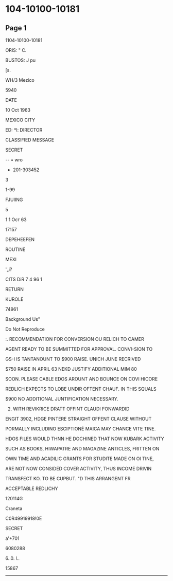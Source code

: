# 104-10100-10181

## Page 1

1104-10100-10181

ORIS: " C.

BUSTOS: J pu

[s.

WH/3 Mezico

5940

DATE

10 Oct 1963

MEXICO CITY

ED: *l: DIRECTOR

CLASSIFIED MESSAGE

SECRET

-- • wro

- 201-303452

3

1-99

FJUIING

5

1 1 Ост 63

17157

DEPEHEEFEN

ROUTINE

MEXI

'„i?

CITS DiR 7 4 96 1

RETURN

KUROLE

74961

Background Us"

Do Not Reproduce

:. RECOMMENDATION FOR CONVERSION OU RELICH TO CAMER

AGENT READY TO BE SUMMITTED FOR APPROVAL. CONVI-SION TO

GS-I IS TANTANOUNT TO $900 RAISE. UNICH JUNE RECRIVED

$750 RAISE IN APRIL 63 NEKD JUSTIFY ADDITIONAL MIM 80

SOON. PLEASE CABLE EDOS AROUNT AND BOUNCE ON COVI HICORE

REDLICH EXPECTS TO LOBE UNDIR OFTENT CHAUF. IN THIS SQUALS

$900 NO ADDITIONAL JUNTIFICATION NECESSARY.

2. WITH REVIKRICE DRATT OFFINT CLAUDI FONWARDID

ENGIT 3902, HDGE PINTERE STRAIGHT OFFENT CLAUSE WITHOUT

PORMALLY INCLUDINO ESCIPTIONÉ MAICA MAY CHANCE VITE TINE.

HDOS FILES WOULD THNN HE DOCHINED THAT NOW KUBARK ACTIVITY

SUCH AS BOOKS, HIWAPATRE AND MAGAZINE ANTICLES, FRITTEN ON

OWN TIME AND ACADILIC GRANTS FOR STUDITE MADE ON OI TINE,

ARE NOT NOW CONSIDED COVER ACTIVITY, THUS INCOME DRIVIN

TRANSFECT KO. TO BE CUPBUT. "D THIS ARRANGENT FR

ACCEPTABLE REDLICHY

120114G

Craneta

C0R49919918!0E

SECRET

a'+701

6080288

6..0. l..

15867

---

